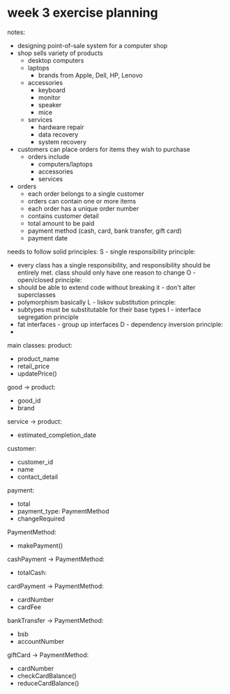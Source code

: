 # week 3 exercise planning

notes:

- designing point-of-sale system for a computer shop
- shop sells variety of products
  - desktop computers
  - laptops
    - brands from Apple, Dell, HP, Lenovo
  - accessories
    - keyboard
    - monitor
    - speaker
    - mice
  - services
    - hardware repair
    - data recovery
    - system recovery
- customers can place orders for items they wish to purchase
  - orders include
    - computers/laptops
    - accessories
    - services
- orders
  - each order belongs to a single customer
  - orders can contain one or more items
  - each order has a unique order number
  - contains customer detail
  - total amount to be paid
  - payment method (cash, card, bank transfer, gift card)
  - payment date

needs to follow solid principles:
S - single responsibility principle:

- every class has a single responsibility, and responsibility should be entirely met. class should only have one reason to change
  O - open/closed principle:
- should be able to extend code without breaking it - don't alter superclasses
- polymorphism basically
  L - liskov substitution princple:
- subtypes must be substitutable for their base types
  I - interface segregation principle
- fat interfaces - group up interfaces
  D - dependency inversion principle:
-

main classes:
product:

- product_name
- retail_price
- updatePrice()

good -> product:

- good_id
- brand

service -> product:

- estimated_completion_date

customer:

- customer_id
- name
- contact_detail

payment:

- total
- payment_type: PaymentMethod
- changeRequired

PaymentMethod:

- makePayment()

cashPayment -> PaymentMethod:

- totalCash:

cardPayment -> PaymentMethod:

- cardNumber
- cardFee

bankTransfer -> PaymentMethod:

- bsb
- accountNumber

giftCard -> PaymentMethod:

- cardNumber
- checkCardBalance()
- reduceCardBalance()
